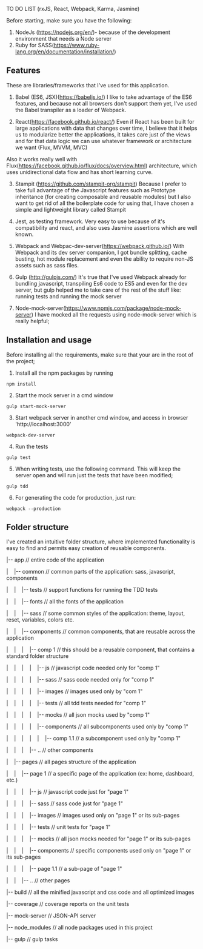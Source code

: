 TO DO LIST (rxJS, React, Webpack, Karma, Jasmine)

Before starting, make sure you have the following:

 1. NodeJs (https://nodejs.org/en/)- because of the development environment that needs a Node server
 2. Ruby for SASS(https://www.ruby-lang.org/en/documentation/installation/)

Features
--------

These are libraries/frameworks that I've used for this application.

 1. Babel (ES6, JSX)(https://babeljs.io/)
   I like to take advantage of the ES6 features, and because not all browsers don't support them yet,
   I've used the Babel transpiler as a loader of Webpack.

 2. React(https://facebook.github.io/react/)
   Even if React has been built for large applications with data that changes over time, I believe that it helps us to modularize better
   the applications, it takes care just of the views and for that data logic we can use whatever framework or architecture we want (Flux, MVVM, MVC)

  Also it works really well with Flux(https://facebook.github.io/flux/docs/overview.html) architecture,
   which uses unidirectional data flow and has short learning curve.

 3. Stampit (https://github.com/stampit-org/stampit)
   Because I prefer to take full advantage of the Javascript features such as Prototype inheritance
   (for creating composable and reusable modules) but I also want to get rid of all the boilerplate code for using that,
   I have chosen a simple and lightweight library called Stampit

 4. Jest, as testing framework. Very easy to use because of it's compatibility and react, and also uses Jasmine assertions which are well known.

 5. Webpack and Webpac-dev-server(https://webpack.github.io/)
   With Webpack and its dev server companion, I got bundle splitting, cache busting, hot module replacement and even the ability
   to require non-JS assets such as sass files.

 6. Gulp (http://gulpjs.com/)
   It's true that I've used Webpack already for bundling javascript, transpiling Es6 code to ES5 and even for the dev server,
   but gulp helped me to take care of the rest of the stuff like: running tests and running the mock server

 7. Node-mock-server(https://www.npmjs.com/package/node-mock-server)
   I have mocked all the requests using node-mock-server which is really helpful;

Installation and usage
----------------------

Before installing all the requirements, make sure that your are in the root of the project;

1)  Install all the npm packages by running

```````````
npm install
```````````  
2) Start the mock server in a cmd window

``````````````````````
gulp start-mock-server
``````````````````````

3) Start webpack server in another cmd window, and access in browser 'http://localhost:3000'
``````````````````
webpack-dev-server
``````````````````

4) Run the tests

`````````
gulp test
`````````

5) When writing tests, use the following command. This will keep the server open and will run just the tests that have been modified;
`````````
gulp tdd
`````````

6) For generating the code for production, just run:

````````````````````
webpack --production
````````````````````

Folder structure
----------------

I've created an intuitive folder structure, where implemented functionality is easy to find and permits easy creation of reusable components.

  |-- app // entire code of the application

  |&nbsp;&nbsp;&nbsp;&nbsp;|-- common // common parts of the application: sass, javascript, components

  |&nbsp;&nbsp;&nbsp;&nbsp;|&nbsp;&nbsp;&nbsp;&nbsp;|-- tests // support functions for running the TDD tests

  |&nbsp;&nbsp;&nbsp;&nbsp;|&nbsp;&nbsp;&nbsp;&nbsp;|-- fonts // all the fonts of the application

  |&nbsp;&nbsp;&nbsp;&nbsp;|&nbsp;&nbsp;&nbsp;&nbsp;|-- sass // some common styles of the application: theme, layout, reset, variables, colors etc.

  |&nbsp;&nbsp;&nbsp;&nbsp;|&nbsp;&nbsp;&nbsp;&nbsp;|-- components // common components, that are reusable across the application

  |&nbsp;&nbsp;&nbsp;&nbsp;|&nbsp;&nbsp;&nbsp;&nbsp;|&nbsp;&nbsp;&nbsp;&nbsp;|-- comp 1 // this should be a reusable component, that contains a standard folder structure

  |&nbsp;&nbsp;&nbsp;&nbsp;|&nbsp;&nbsp;&nbsp;&nbsp;|&nbsp;&nbsp;&nbsp;&nbsp;|&nbsp;&nbsp;&nbsp;&nbsp;|-- js // javascript code needed only for "comp 1"

  |&nbsp;&nbsp;&nbsp;&nbsp;|&nbsp;&nbsp;&nbsp;&nbsp;|&nbsp;&nbsp;&nbsp;&nbsp;|&nbsp;&nbsp;&nbsp;&nbsp;|-- sass // sass code needed only for "comp 1"

  |&nbsp;&nbsp;&nbsp;&nbsp;|&nbsp;&nbsp;&nbsp;&nbsp;|&nbsp;&nbsp;&nbsp;&nbsp;|&nbsp;&nbsp;&nbsp;&nbsp;|-- images // images used only by "com 1"

  |&nbsp;&nbsp;&nbsp;&nbsp;|&nbsp;&nbsp;&nbsp;&nbsp;|&nbsp;&nbsp;&nbsp;&nbsp;|&nbsp;&nbsp;&nbsp;&nbsp;|-- tests // all tdd tests needed for "comp 1"

  |&nbsp;&nbsp;&nbsp;&nbsp;|&nbsp;&nbsp;&nbsp;&nbsp;|&nbsp;&nbsp;&nbsp;&nbsp;|&nbsp;&nbsp;&nbsp;&nbsp;|-- mocks // all json mocks used by "comp 1"

  |&nbsp;&nbsp;&nbsp;&nbsp;|&nbsp;&nbsp;&nbsp;&nbsp;|&nbsp;&nbsp;&nbsp;&nbsp;|&nbsp;&nbsp;&nbsp;&nbsp;|-- components // all subcomponents used only by "comp 1"

  |&nbsp;&nbsp;&nbsp;&nbsp;|&nbsp;&nbsp;&nbsp;&nbsp;|&nbsp;&nbsp;&nbsp;&nbsp;|&nbsp;&nbsp;&nbsp;&nbsp;|&nbsp;&nbsp;&nbsp;&nbsp;|-- comp 1.1 // a subcomponent used only by "comp 1"

  |&nbsp;&nbsp;&nbsp;&nbsp;|&nbsp;&nbsp;&nbsp;&nbsp;|&nbsp;&nbsp;&nbsp;&nbsp;|-- .. // other components

  |&nbsp;&nbsp;&nbsp;&nbsp;|-- pages // all pages structure of the application

  |&nbsp;&nbsp;&nbsp;&nbsp;|&nbsp;&nbsp;&nbsp;&nbsp;|-- page 1 // a specific page of the application (ex: home, dashboard, etc.)

  |&nbsp;&nbsp;&nbsp;&nbsp;|&nbsp;&nbsp;&nbsp;&nbsp;|&nbsp;&nbsp;&nbsp;&nbsp;|-- js // javascript code just for "page 1"

  |&nbsp;&nbsp;&nbsp;&nbsp;|&nbsp;&nbsp;&nbsp;&nbsp;|&nbsp;&nbsp;&nbsp;&nbsp;|-- sass // sass code just for "page 1"

  |&nbsp;&nbsp;&nbsp;&nbsp;|&nbsp;&nbsp;&nbsp;&nbsp;|&nbsp;&nbsp;&nbsp;&nbsp;|-- images // images used only on "page 1" or its sub-pages

  |&nbsp;&nbsp;&nbsp;&nbsp;|&nbsp;&nbsp;&nbsp;&nbsp;|&nbsp;&nbsp;&nbsp;&nbsp;|-- tests // unit tests for "page 1"

  |&nbsp;&nbsp;&nbsp;&nbsp;|&nbsp;&nbsp;&nbsp;&nbsp;|&nbsp;&nbsp;&nbsp;&nbsp;|-- mocks // all json mocks needed for "page 1" or its sub-pages

  |&nbsp;&nbsp;&nbsp;&nbsp;|&nbsp;&nbsp;&nbsp;&nbsp;|&nbsp;&nbsp;&nbsp;&nbsp;|-- components // specific components used only on "page 1" or its sub-pages

  |&nbsp;&nbsp;&nbsp;&nbsp;|&nbsp;&nbsp;&nbsp;&nbsp;|&nbsp;&nbsp;&nbsp;&nbsp;|-- page 1.1 // a sub-page of "page 1"

  |&nbsp;&nbsp;&nbsp;&nbsp;|&nbsp;&nbsp;&nbsp;&nbsp;|-- .. // other pages

  |-- build // all the minified javascript and css code and all optimized images

  |-- coverage // coverage reports on the unit tests

  |-- mock-server // JSON-API server

  |-- node_modules // all node packages used in this project

  |-- gulp // gulp tasks
